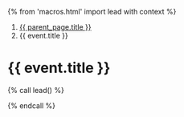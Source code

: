 {% from 'macros.html' import lead with context %}

<nav aria-label="breadcrumb">
  <ol class="breadcrumb">
    <li class="breadcrumb-item">
      <a href="{{ parent_page.url|url }}">
        {{ parent_page.title }}
      </a>
    </li>
    <li class="breadcrumb-item active" aria-current="page">
      {{ event.title }}
    </li>
  </ol>
</nav>

# {{ event.title }}

{% call lead() %}
  <!-- TODO Tady je aspoň základní info, které ti pomůže s rozhodováním. -->
{% endcall %}
